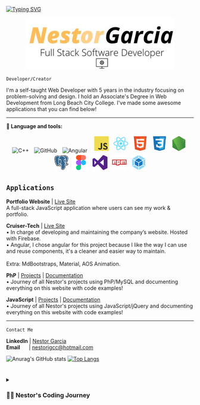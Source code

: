 <!-- markdownlint-disable MD033 MD041 -->


<p align="left">
<a href="https://git.io/typing-svg"><img src="https://readme-typing-svg.demolab.com?font=Fira+Code&weight=600&duration=3000&pause=500&color=9111F7&center=true&vCenter=true&width=435&lines=Nestor+Garcia;Web+Developer;4%2B+years+of+experience" alt="Typing SVG" /></a>

</p>

<!-- markdownlint-enable MD033 -->
<p align="center">
  <img width="400" src="/Capture.JPG" alt="banner">
</p>

`Developer/Creator`

<p align="left">
I'm a self-taught Web Developer with 5 years in the industry focusing on problem-solving and design. I hold an Associate's Degree in Web Development from Long Beach City College. I've made some awesome applications that you can find below!

</p>

---

  **🧰 Language and tools:**<br>
    <p align="center">
  <img alt="C++" height="40"   style="padding-right:10px;" src="https://cdn.jsdelivr.net/gh/devicons/devicon/icons/cplusplus/cplusplus-line.svg" />
<img alt="GitHub" height="40"   style="padding-right:10px;" src="https://cdn.jsdelivr.net/gh/devicons/devicon/icons/github/github-original.svg" />
  <img alt="Angular"  height="40"  style="padding-right:10px;" src="https://cdn.jsdelivr.net/gh/devicons/devicon/icons/angularjs/angularjs-plain.svg" />
      <img src="https://raw.githubusercontent.com/devicons/devicon/c7d326b6009e60442abc35fa45706d6f30ee4c8e/icons/javascript/javascript-original.svg" alt="JavaScript" height="40" style="vertical-align:top; margin:4px">
      <img src="https://raw.githubusercontent.com/devicons/devicon/c7d326b6009e60442abc35fa45706d6f30ee4c8e/icons/react/react-original.svg" alt="React" height="40" style="vertical-align:top; margin:4px">
      <img src="https://raw.githubusercontent.com/devicons/devicon/c7d326b6009e60442abc35fa45706d6f30ee4c8e/icons/html5/html5-original.svg" alt="HTML" height="40" style="vertical-align:top; margin:4px">
      <img src="https://raw.githubusercontent.com/devicons/devicon/c7d326b6009e60442abc35fa45706d6f30ee4c8e/icons/css3/css3-original.svg" alt="CSS" height="40" style="vertical-   align:top; margin:4px">
      <img src="https://raw.githubusercontent.com/devicons/devicon/c7d326b6009e60442abc35fa45706d6f30ee4c8e/icons/nodejs/nodejs-original.svg" alt="NodeJS" height="40" style="vertical-align:top; margin:4px">
      <img src="https://raw.githubusercontent.com/devicons/devicon/c7d326b6009e60442abc35fa45706d6f30ee4c8e/icons/postgresql/postgresql-original.svg" alt="PostgreSQL" height="40" style="vertical-align:top; margin:4px">
      <img src="https://raw.githubusercontent.com/devicons/devicon/c7d326b6009e60442abc35fa45706d6f30ee4c8e/icons/figma/figma-original.svg" alt="Figma" height="40" style="vertical-align:top; margin:4px">
      <img src="https://raw.githubusercontent.com/devicons/devicon/c7d326b6009e60442abc35fa45706d6f30ee4c8e/icons/visualstudio/visualstudio-plain.svg" alt="VSCode" height="40" style="vertical-align:top; margin:4px">
      <img src="https://raw.githubusercontent.com/devicons/devicon/c7d326b6009e60442abc35fa45706d6f30ee4c8e/icons/npm/npm-original-wordmark.svg" alt="npm" height="40" style="vertical-align:top; margin:4px">
      <img src="https://raw.githubusercontent.com/devicons/devicon/c7d326b6009e60442abc35fa45706d6f30ee4c8e/icons/webpack/webpack-original.svg" alt="Webpack" height="40" style="vertical-align:top; margin:4px">
    </p>


`Applications`
---

**Portfolio Website** | [Live Site](https://nestorjgc.io/) <br>
A full-stack JavaScript application where users can see my work & portfolio.

**Cruiser-Tech** | [Live Site](https://cruisertech-dev.web.app/) <br>
• In charge of developing and maintaining the company’s website. Hosted with Firebase. <br>
• Angular, I chose angular for this project because I like the way I can use and reuse components, it's a cleaner and easier way to maintain. <br> <br>
Extra: MdBootstraps, Material, AOS Animation.

**PhP** | [Projects](https://nestor-journal-weeks.nestorjgc.repl.co/) | [Documentation](https://github.com/nestorjgc/PHP) <br>
• Journey of all Nestor's projects using PhP/MySQL and documenting everything on this website with code examples!

**JavaScript** | [Projects](https://nestorjgc.github.io/JavaScript/Projects/) | [Documentation](https://github.com/nestorjgc/JavaScript) <br>
• Journey of all Nestor's projects using JavaScript/jQuery and documenting everything on this website with code examples!

---
`Contact Me`

**LinkedIn** | [Nestor Garcia](https://www.linkedin.com/in/nestorjgc)<br>
**Email**&nbsp;&nbsp;&nbsp;&nbsp;&nbsp;&nbsp;| nestorjgcc@hotmail.com<br>


![Anurag's GitHub stats](https://github-readme-stats.vercel.app/api?username=nestorjgc&show_icons=true&theme=gruvbox)
[![Top Langs](https://github-readme-stats.vercel.app/api/top-langs/?username=anuraghazra&layout=compact)](https://github.com/nestorjgc)

#

<details>
 <summary><h3>👨‍💻 Nestor's Coding Journey</h3></summary>
   My name is Nestor and I'm Venezuelan! I moved to the US about 10 years ago and started my coding journey in 2018 as a self-taught student passionate about learning everything I could about this programming world. I wanted to expand my self-taught knowledge and that's when I started going to school. I went to Riverside City College for about 3 years studying part-time before we had to move to Long Beach. I hold an Associate's Degree in Web Development from Long Beach City College.
  I specialize in helping companies and entrepreneurs make their applications. I also help them to reach their full potential and attract new customers. I enjoy snowboarding and surfing in my spare time and love to take my GoPro with me!


